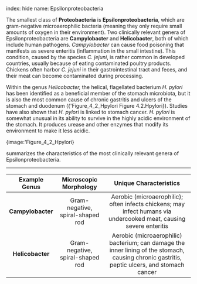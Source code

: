 index: hide
name: Epsilonproteobacteria

The smallest class of  **Proteobacteria** is  **Epsilonproteobacteria**, which are gram-negative microaerophilic bacteria (meaning they only require small amounts of oxygen in their environment). Two clinically relevant genera of Epsilonproteobacteria are  **Campylobacter** and  **Helicobacter**, both of which include human pathogens.  *Campylobacter* can cause food poisoning that manifests as severe enteritis (inflammation in the small intestine). This condition, caused by the species  *C. jejuni*, is rather common in developed countries, usually because of eating contaminated poultry products. Chickens often harbor  *C. jejuni* in their gastrointestinal tract and feces, and their meat can become contaminated during processing.

Within the genus  *Helicobacter,* the helical, flagellated bacterium  *H. pylori* has been identified as a beneficial member of the stomach microbiota, but it is also the most common cause of chronic gastritis and ulcers of the stomach and duodenum ({'Figure_4_2_Hpylori Figure 4.2.Hpylori}). Studies have also shown that  *H. pylori* is linked to stomach cancer. *H. pylori* is somewhat unusual in its ability to survive in the highly acidic environment of the stomach. It produces urease and other enzymes that modify its environment to make it less acidic.


{image:'Figure_4_2_Hpylori}
        

 summarizes the characteristics of the most clinically relevant genera of Epsilonproteobacteria.


****

| Example Genus | Microscopic Morphology | Unique Characteristics |
|:-:|:-:|:-:|
|  **Campylobacter** | Gram-negative, spiral-shaped rod | Aerobic (microaerophilic); often infects chickens; may infect humans via undercooked meat, causing severe enteritis |
|  **Helicobacter** | Gram-negative, spiral-shaped rod | Aerobic (microaerophilic) bacterium; can damage the inner lining of the stomach, causing chronic gastritis, peptic ulcers, and stomach cancer |
    
